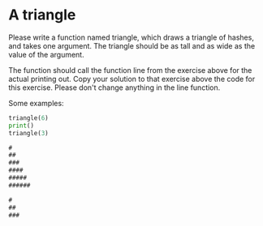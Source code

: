 
# A triangle

Please write a function named triangle, which draws a triangle of hashes, and takes one argument. The triangle should be as tall and as wide as the value of the argument.

The function should call the function line from the exercise above for the actual printing out. Copy your solution to that exercise above the code for this exercise. Please don't change anything in the line function.

Some examples:

```python
triangle(6)
print()
triangle(3)
```

```markdown
#
##
###
####
#####
######

#
##
###
```
